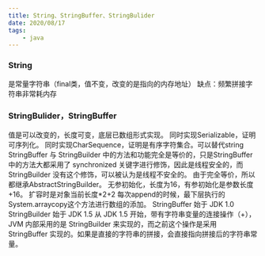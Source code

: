 ```yaml
---
title: String、StringBuffer、StringBulider
date: 2020/08/17
tags: 
    - java
---
```


### String
是常量字符串（final类，值不变，改变的是指向的内存地址）
缺点：频繁拼接字符串非常耗内存
### StringBulider，StringBuffer
值是可以改变的，长度可变，底层已数组形式实现。
同时实现Serializable，证明可序列化。
同时实现CharSequence，证明是有序字符集合。可以替代string
StringBuffer 与 StringBuilder 中的方法和功能完全是等价的，只是StringBuffer中的方法大都采用了 synchronized 关键字进行修饰，因此是线程安全的，而 StringBuilder 没有这个修饰，可以被认为是线程不安全的。
由于完全等价，所以都继承AbstractStringBuilder。
无参初始化，长度为16，有参初始化是参数长度+16。
扩容时是对象当前长度*2+2
每次append的时候，最下层执行的System.arraycopy这个方法进行数组的添加。
StringBuffer 始于 JDK 1.0
StringBuilder 始于 JDK 1.5
从 JDK 1.5 开始，带有字符串变量的连接操作（+），JVM 内部采用的是 StringBuilder 来实现的，而之前这个操作是采用 StringBuffer 实现的。如果是直接的字符串的拼接，会直接指向拼接后的字符串常量。